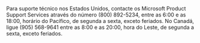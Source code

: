 Para suporte técnico nos Estados Unidos, contacte os Microsoft Product Support Services através do número (800) 892-5234, entre as 6:00 e as 18:00, horário do Pacífico, de segunda a sexta, exceto feriados. No Canadá, ligue (905) 568-9641 entre as 8:00 e as 20:00, hora do Leste, de segunda a sexta, exceto feriados.

<!--HONumber=Jun16_HO4-->


